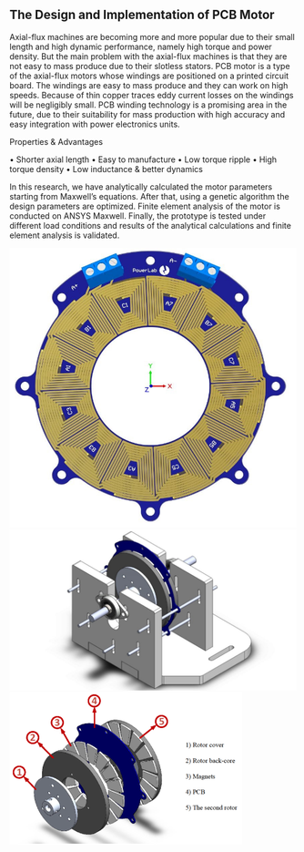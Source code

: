  ## The Design and Implementation of PCB Motor
 Axial-flux machines are becoming more and more popular due to their small length and high dynamic performance, namely high torque and power density. But the main problem with the axial-flux machines is that they are not easy to mass produce due to their slotless stators. PCB motor is a type of the axial-flux motors whose windings are positioned on a printed circuit board. The windings are easy to mass produce and they can work on high speeds. Because of thin copper traces eddy current losses on the windings will be negligibly small. PCB winding technology is a promising area in the future, due to their suitability for mass production with high accuracy and easy integration with power electronics units.

Properties & Advantages

•	Shorter axial length
•	Easy to manufacture
•	Low torque ripple
•	High torque density
•	Low inductance & better dynamics


In this research, we have analytically calculated the motor parameters starting from Maxwell’s equations. After that, using a genetic algorithm the design parameters are optimized. Finite element analysis of the motor is conducted on ANSYS Maxwell. Finally, the prototype is tested under different load conditions and results of the analytical calculations and finite element analysis is validated. 

![pcb1](pcb1.jpg)
![pcb2](pcb2.jpg)
![pcb3](pcb3.png)
